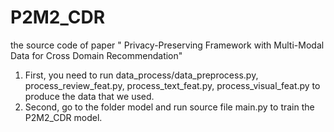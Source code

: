 # P2M2_CDR
the source code of paper " Privacy-Preserving Framework with Multi-Modal Data for Cross Domain Recommendation"
1. First, you need to run data_process/data_preprocess.py, process_review_feat.py, process_text_feat.py, process_visual_feat.py to produce the data that we used. 
2. Second, go to the folder model and run source file main.py to train the P2M2_CDR model.